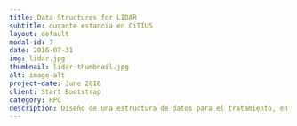 ```yaml
---
title: Data Structures for LIDAR
subtitle: durante estancia en CiTIUS
layout: default
modal-id: 7
date: 2016-07-31
img: lidar.jpg
thumbnail: lidar-thumbnail.jpg
alt: image-alt
project-date: June 2016
client: Start Bootstrap
category: HPC
description: Diseño de una estructura de datos para el tratamiento, en tiempo real, de nubes de puntos obteninas a partir de sensores LIDAR. <br/>Desarrollado por uno de nosotros durante una beca de colaboración con el CiTIUS.
---
```

